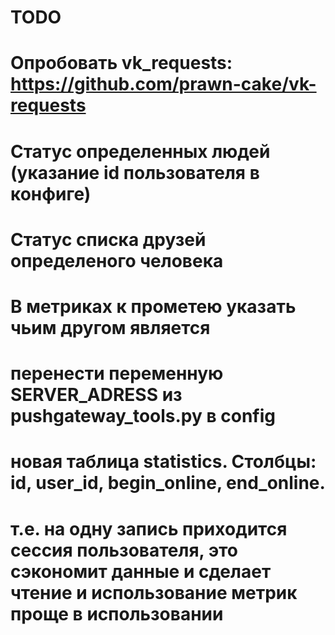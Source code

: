 # TODO

# Опробовать vk_requests: https://github.com/prawn-cake/vk-requests
# Статус определенных людей (указание id пользователя в конфиге)
# Статус списка друзей определеного человека
# В метриках к прометею указать чьим другом является
# перенести переменную SERVER_ADRESS из pushgateway_tools.py в config

# новая таблица statistics. Столбцы: id, user_id, begin_online, end_online.
# т.е. на одну запись приходится сессия пользователя, это сэкономит данные и сделает чтение и использование метрик проще в использовании
